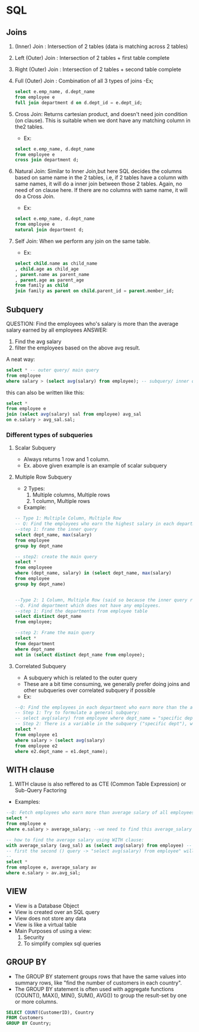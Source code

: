 # SQL

## Joins

1. (Inner) Join : Intersection of 2 tables (data is matching across 2 tables)
2. Left (Outer) Join : Intersection of 2 tables + first table complete
3. Right (Outer) Join : Intersection of 2 tables + second table complete  
4. Full (Outer) Join : Combination of all 3 types of joins
    -Ex;

    ```sql
    select e.emp_name, d.dept_name
    from employee e
    full join department d on d.dept_id = e.dept_id;
    ```

5. Cross Join: Returns cartesian product, and doesn't need join condition (on clause). This is suitable when we dont have any matching column in the2 tables.
    - Ex:

    ```sql
    select e.emp_name, d.dept_name
    from employee e 
    cross join department d;
    ```

6. Natural Join: Similar to Inner Join,but here SQL decides the columns based on same name in the 2 tables, i.e, if 2 tables have a column with same names, it will do a inner join between those 2 tables. Again, no need of on clause here. If there are no columns with same name, it will do a Cross Join.
    - Ex:

    ```sql
    select e.emp_name, d.dept_name
    from employee e
    natural join department d;
    ```

7. Self Join: When we perform any join on the same table.
    - Ex:

    ```sql
    select child.name as child_name
    , child.age as child_age
    , parent.name as parent_name
    , parent.age as parent_age
    from family as child
    join family as parent on child.parent_id = parent.member_id;
    ```

## Subquery

QUESTION: Find the employees who's salary is more than the average salary earned by all employees
ANSWER:

1. Find the avg salary
2. filter the employees based on the above avg result.

A neat way:

```sql
select * -- outer query/ main query
from employee
where salary > (select avg(salary) from employee); -- subquery/ inner query

```

this can also be written like this:

```sql
select *
from employee e
join (select avg(salary) sal from employee) avg_sal
on e.salary > avg_sal.sal;
```

### Different types of subqueries

1. Scalar Subquery
    - Always returns 1 row and 1 column.
    - Ex. above given example is an example of scalar subquery
2. Multiple Row Subquery
    - 2 Types:
        1. Multiple columns, Multiple rows
        2. 1 column, Multiple rows
    - Example:

    ```sql
    -- Type 1: Multiple Column, Multiple Row
    -- Q: Find the employees who earn the highest salary in each department. 
    --step 1: frame the inner query
    select dept_name, max(salary)
    from employee
    group by dept_name

    -- step2: create the main query
    select *
    from employeee
    where (dept_name, salary) in (select dept_name, max(salary)
    from employee
    group by dept_name)


    --Type 2: 1 Column, Multiple Row (said so because the inner query returns a list (1 column with multiple rows))
    --Q. Find department which does not have any employees.
    --step 1: Find the departments from employee table
    select distinct dept_name
    from employee;

    --step 2: Frame the main query
    select * 
    from department
    where dept_name 
    not in (select distinct dept_name from employee); 

    ```

3. Correlated Subquery
    - A subquery which is related to the outer query
    - These are a bit time consuming, we generally prefer doing joins and other subqueries over correlated subquery if possible
    - Ex:

    ```sql
    --Q: Find the employees in each department who earn more than the average salary in that department.
    -- Step 1: Try to formulate a general subquery:
    -- select avg(salary) from employee where dept_name = "specific dept"
    -- Step 2: There is a variable in the subquery ("specific dept"), which depends on the outer query
    select *
    from employee e1
    where salary > (select avg(salary)
    from employee e2
    where e2.dept_name = e1.dept_name);
    ```

## WITH clause

1. WITH clause is also reffered to as CTE (Common Table Expression) or Sub-Query Factoring

- Examples:

```sql
--Q: Fetch employees who earn more than average salary of all employees
select *
from employee e
where e.salary > average_salary; --we need to find this average_salary

-- how to find the average salary using WITH clause:
with average_salary (avg_sal) as (select avg(salary) from employee) -- avg_sal, or the values in the first () are the columns we return frm average_salary
-- first the second () query -> "select avg(salary) from employee" will run and store the result temporarily in the average_salary table (temporary, and the scope is till the query runs)
-- 
select *
from employee e, average_salary av
where e.salary > av.avg_sal;
```

## VIEW

- View is a Database Object
- View is created over an SQL query
- View does not store any data
- View is like a virtual table
- Main Purposes of using a view:
    1. Security
    2. To simplify complex sql queries

## GROUP BY

- The GROUP BY statement groups rows that have the same values into summary rows, like "find the number of customers in each country".
- The GROUP BY statement is often used with aggregate functions (COUNT(), MAX(), MIN(), SUM(), AVG()) to group the result-set by one or more columns.

```sql
SELECT COUNT(CustomerID), Country
FROM Customers
GROUP BY Country;
```
